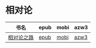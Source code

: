 # 相对论

| 书名 | epub | mobi | azw3 |
| --- | --- | --- | --- |
| [相对论之路](http://ct.dalanmei.com/f/31084289-572085121-fd3d1e) | [epub](http://ct.dalanmei.com/f/31084289-572085121-fd3d1e) | [mobi](http://ct.dalanmei.com/f/31084289-571729000-1ecc1b) | [azw3](http://ct.dalanmei.com/f/31084289-572112337-c6676d) |

